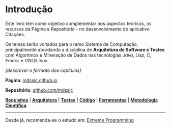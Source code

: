 # Introdução

Este livro tem como objetivo complementar nos aspectos teóricos, os recursos da Página e Repositório - no desenvolvimento do aplicativo Citações.

Os temas serão voltados para o ramo Sistema de Computação, principalmente abordando a disciplina de **Arquitetura de Software e Testes** com Algoritmos e Mineração de Dados nas tecnologias _Java_, _Lisp_, _C_, _Emacs_ e _GNU\/Linux_.

_{descrever o formato dos capítulos}_

**Página**: [mdssjc.github.io](http://goo.gl/wfgE07 "Página do MDS")

**Repositório**: [github.com\/mdssjc](http://goo.gl/FvxXNM "Repositório do MDS")

**[Requisitos](requisitos/README.md)** \| **[Arquitetura](/arquitetura/README.md)** \| **[Testes](testes/README.md)** \| [**Código**](/codigo/README.md) \| [**Ferramentas**](/ferramentas/README.md) \| [**Metodologia Científica**](metodologia_cientifica/README.md)

---

Desde já, recomenda-se o estudo em: [Extreme Programming](http://www.extremeprogramming.org/)


